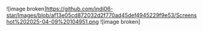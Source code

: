 ![image broken]https://github.com/indi06-star/Images/blob/af13e05cd872032d2f770ad45def4945229f9e53/Screenshot%202025-04-09%20104951.png
![image broken]

